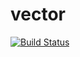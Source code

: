 # vector
[![Build Status](https://dev.azure.com/2923616405/Edipyc-GitHub-Builds/_apis/build/status/pyc-ycy.vector?branchName=master)](https://dev.azure.com/2923616405/Edipyc-GitHub-Builds/_build/latest?definitionId=8&branchName=master)
